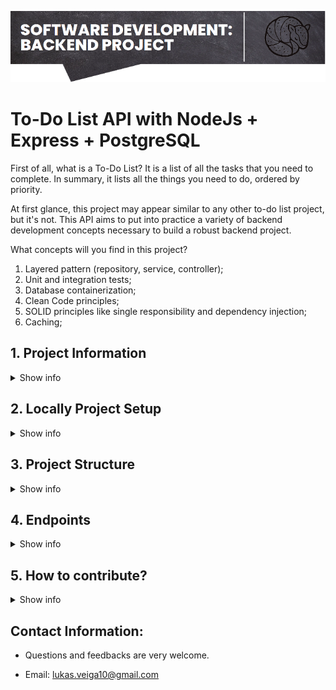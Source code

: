 <p align="center">
  <img src="./extra/image.png" title="image-header">
</p>

# **To-Do List API with NodeJs + Express + PostgreSQL**

First of all, what is a To-Do List? It is a list of all the tasks that you need to complete. In summary, it lists all the things you need to do, ordered by priority.

At first glance, this project may appear similar to any other to-do list project, but it's not. This API aims to put into practice a variety of backend development concepts necessary to build a robust backend project.

What concepts will you find in this project?

1. Layered pattern (repository, service, controller);
2. Unit and integration tests;
3. Database containerization;
4. Clean Code principles;
5. SOLID principles like single responsibility and dependency injection;
6. Caching;

<summary><h2>1. Project Information</h2></summary>
<details>
<summary>Show info</summary>

<br>

- Node version: 18.16.0
- Framework: Express
- Database: PostgreSQL + Redis (cache)
- ORM: Sequelize
- Design Pattern: Layered Architecture + Composition Root
- Authentication: Json Web Token
- Validation: Joi
- Tests: Jest
- Logs: Winston

</details>

<summary><h2>2. Locally Project Setup</h2></summary>
<details>
<summary>Show info</summary>

<br>

- Create a `.env` file following the `.env.example` structure and fill all information about server, database, security and log configurations.

```
# Server configurations
PORT=

# Database configurations
DB_HOST_DEV=
DB_PORT_DEV=
DB_USER_DEV=
DB_PASSWORD_DEV=
DB_NAME_DEV=

DB_HOST_TEST=
DB_PORT_TEST=
DB_USER_TEST=
DB_PASSWORD_TEST=
DB_NAME_TEST=

# Jwt configurations
SECRET_KEY=

# Log configuration
LOG_LEVEL=
```

- Install all the required packages using the following command `npm install`. And start the project with the following scripts.

### - Scripts:

1. This script will start the project with the production environment:

```
npm run start
```

2. The following script will start the project with the development environment, starting postgresql and redis containers:

```
npm run start:dev
```

3. The next script will run the unit tests, starting postgresql and redis containers with the test databases:

```
npm run test:unit
```

4. The last script will run the integration tests, starting postgresql and redis containers with the test databases:

```
npm run test:int
```

</details>

<summary><h2>3. Project Structure</h2></summary>
<details>
<summary>Show info</summary>

<br>

- The project follows a layered pattern, with a hierarchical structure that includes a repository layer as a dependency for the service layer, which in turn serves as a dependency for the controller layer.

<p align="center">
  <img src="./extra/diagram.svg" title="uml-diagram-project">
</p>

- The main classes of the project are crafted using abstract classes, all of which are interconnected in a composition root layer. This thoughtful design ensures a clear and maintainable architecture, promoting modularity and ease of future development.

- Database

<p align="center">
  <img src="./extra/uml-db.svg" width=500 title="uml-diagram-project">
</p>

- This API revolves around two primary entities: 'user' and 'task.' These entities are interconnected through a one-to-many relationship. In this relationship, a single user can be associated with multiple tasks, while each task is uniquely linked to only one user.

- The management of cached data is governed by flags within the system. When modifications are made to the database, the 'stale' flag is promptly set to true. This signals the method responsible for loading all tasks to initiate a data refresh. Simultaneously, the 'refreshing' flag is also activated, indicating that the data renewal process is underway. As an illustration, consider the scenario where a task is deleted, triggering the setting of the 'stale' flag to true. This systematic approach ensures that the system efficiently handles data updates, maintaining accuracy and responsiveness.

<p align="center">
  <img src="./extra/is-stale.png" width=500 title="is-stale">
</p>

- Within the findAll method of the TaskService, the system checks the isStale flag. It assesses whether another request is currently in the process of refreshing the data. If the stale flag is true and no other request is actively refreshing the data, the list of tasks undergoes a renewal process. This mechanism ensures that the data remains up-to-date and is refreshed only when necessary, optimizing the efficiency of the TaskService functionality.

<p align="center">
  <img src="./extra/is-refecthing.png" width=500 title="is-stale">
</p>

</details>

<summary><h2>4. Endpoints</h2></summary>
<details>
<summary>Show info</summary>

<br>

- This API provides comprehensive CRUD operations for managing both user details and tasks seamlessly. Additionally, it offers an authentication route that generates a token, facilitating access to other protected routes. This robust feature set empowers users to efficiently handle user information and task management while ensuring secure access to protected resources.

- Explore the details of all available endpoints by navigating to the following route. The documentation, crafted using the Swagger tool and adhering to the OpenAPI specification, offers a comprehensive guide to the API's structure and functionalities. This resource serves as a valuable reference for developers seeking a clear understanding of the API's capabilities and usage.

```
http://localhost:PORT/api-docs/
```

<p align="center">
  <img src="./extra/endpoints.png" title="is-stale">
</p>

</details>

<summary><h2>5. How to contribute?</h2></summary>
<details>
<summary>Show info</summary>

<h3>1. Fork this repository</h3>

<h3>2. Clone the repository</h3>

Open a terminal and run the following git command:

```
git clone "url you just copied"
```

<h3>3. Create a branch</h3>

```
git checkout -b your-new-branch-name
```

<h3>4. Make necessary changes and commit those changes</h3>

Add those changes to the branch you just created using the following command:

```
git add .
```

Now commit those changes using following command:

```
git commit -m "Briefly describe the changes made"
```

<h3>5. Push changes to GitHub</h3>

Push your changes using the following command:

```
git push -u origin your-branch-name
```

<h3>6. Submit your changes for review on GitHub</h3>

<br>

</details>

<h2>Contact Information:</h2>

- Questions and feedbacks are very welcome.

- Email: lukas.veiga10@gmail.com

